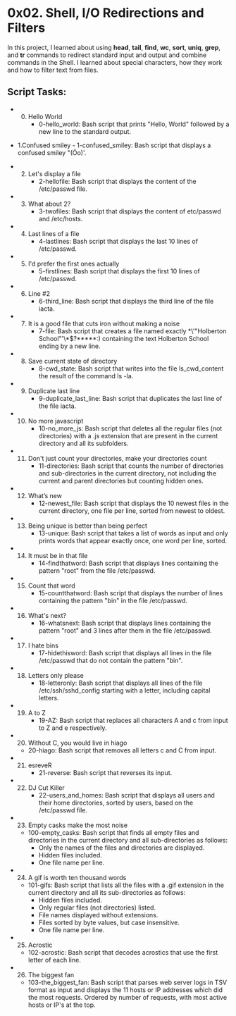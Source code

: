 # 0x02. Shell, I/O Redirections and Filters
In this project, I learned about using **head**, **tail**, **find**, **wc**, **sort**, **uniq**, **grep**, and **tr** commands to redirect standard input and output and combine commands in the Shell. I learned about special characters, how they work and how to filter text from files.

## Script Tasks:

*   0. Hello World
       - 0-hello_world: Bash script that prints "Hello, World" followed by a new line to the standard output.
  
*   1.Confused smiley
        - 1-confused_smiley: Bash script that displays a confused smiley "(Ôo)'.

*   2. Let's display a file
        - 2-hellofile: Bash script that displays the content of the /etc/passwd file.

*   3. What about 2?
        - 3-twofiles: Bash script that displays the content of etc/passwd and /etc/hosts.

*   4. Last lines of a file
        - 4-lastlines: Bash script that displays the last 10 lines of /etc/passwd.

*   5. I'd prefer the first ones actually
        - 5-firstlines: Bash script that displays the first 10 lines of /etc/passwd.

*   6. Line #2
        - 6-third_line: Bash script that displays the third line of the file iacta.

*   7. It is a good file that cuts iron without making a noise
        - 7-file: Bash script that creates a file named exactly \*\\'"Holberton School"\'\\*$\?\*\*\*\*\*:) containing the text Holberton School ending by a new line.

*   8. Save current state of directory
       - 8-cwd_state: Bash script that writes into the file ls_cwd_content the result of the command ls -la.

*   9. Duplicate last line
       - 9-duplicate_last_line: Bash script that duplicates the last line of the file iacta.

*   10. No more javascript
        - 10-no_more_js: Bash script that deletes all the regular files (not directories) with a .js extension that are present in the current directory and all its subfolders.

*   11. Don't just count your directories, make your directories count
        - 11-directories: Bash script that counts the number of directories and sub-directories in the current directory, not including the current and parent directories but counting hidden ones.

*   12. What’s new
        - 12-newest_file: Bash script that displays the 10 newest files in the current directory, one file per line, sorted from newest to oldest.

*   13. Being unique is better than being perfect
        - 13-unique: Bash script that takes a list of words as input and only prints words that appear exactly once, one word per line, sorted.

*   14. It must be in that file
        - 14-findthatword: Bash script that displays lines containing the pattern "root" from the file /etc/passwd.

*   15. Count that word
        - 15-countthatword: Bash script that displays the number of lines containing the pattern "bin" in the file /etc/passwd.

*   16. What's next?
        - 16-whatsnext: Bash script that displays lines containing the pattern "root" and 3 lines after them in the file /etc/passwd.

*   17. I hate bins
        - 17-hidethisword: Bash script that displays all lines in the file /etc/passwd that do not contain the pattern "bin".

*   18. Letters only please
        - 18-letteronly: Bash script that displays all lines of the file /etc/ssh/sshd_config starting with a letter, including capital letters.

*   19. A to Z
        - 19-AZ: Bash script that replaces all characters A and c from input to Z and e respectively.

*   20. Without C, you would live in hiago
       - 20-hiago: Bash script that removes all letters c and C from input.

*   21. esreveR
        - 21-reverse: Bash script that reverses its input.

*   22. DJ Cut Killer
        - 22-users_and_homes: Bash script that displays all users and their home directories, sorted by users, based on the /etc/passwd file.

*   23. Empty casks make the most noise
      - 100-empty_casks: Bash script that finds all empty files and directories in the current directory and all sub-directories as follows:
           - Only the names of the files and directories are displayed.
           - Hidden files included.
           - One file name per line.

*   24. A gif is worth ten thousand words
      - 101-gifs: Bash script that lists all the files with a .gif extension in the current directory and all its sub-directories as follows:
         - Hidden files included.
         - Only regular files (not directories) listed.
         - File names displayed without extensions.
         - Files sorted by byte values, but case insensitive.
         - One file name per line.

*   25. Acrostic
      - 102-acrostic: Bash script that decodes acrostics that use the first letter of each line.

*   26. The biggest fan
     - 103-the_biggest_fan: Bash script that parses web server logs in TSV format as input and displays the 11 hosts or IP addresses which did the most requests.
Ordered by number of requests, with most active hosts or IP's at the top.
